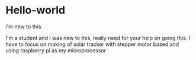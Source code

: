 # Hello-world
i'm new to this

I'm a student and i was new to this, really need for your help on going this.
I have to focus on making of solar tracker with stepper motor based and using raspberry pi as my microprocessor
